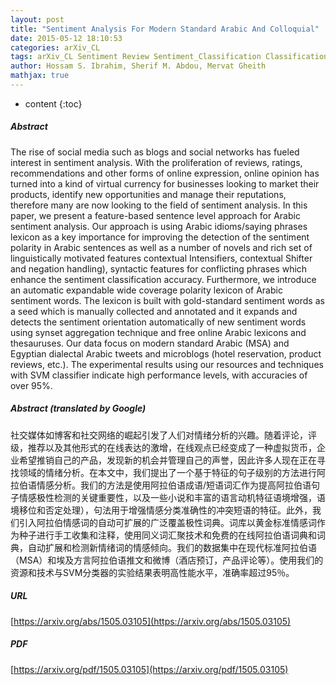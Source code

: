 ```yaml
---
layout: post
title: "Sentiment Analysis For Modern Standard Arabic And Colloquial"
date: 2015-05-12 18:10:53
categories: arXiv_CL
tags: arXiv_CL Sentiment Review Sentiment_Classification Classification Detection Recommendation
author: Hossam S. Ibrahim, Sherif M. Abdou, Mervat Gheith
mathjax: true
---
```


* content
{:toc}

##### Abstract
The rise of social media such as blogs and social networks has fueled interest in sentiment analysis. With the proliferation of reviews, ratings, recommendations and other forms of online expression, online opinion has turned into a kind of virtual currency for businesses looking to market their products, identify new opportunities and manage their reputations, therefore many are now looking to the field of sentiment analysis. In this paper, we present a feature-based sentence level approach for Arabic sentiment analysis. Our approach is using Arabic idioms/saying phrases lexicon as a key importance for improving the detection of the sentiment polarity in Arabic sentences as well as a number of novels and rich set of linguistically motivated features contextual Intensifiers, contextual Shifter and negation handling), syntactic features for conflicting phrases which enhance the sentiment classification accuracy. Furthermore, we introduce an automatic expandable wide coverage polarity lexicon of Arabic sentiment words. The lexicon is built with gold-standard sentiment words as a seed which is manually collected and annotated and it expands and detects the sentiment orientation automatically of new sentiment words using synset aggregation technique and free online Arabic lexicons and thesauruses. Our data focus on modern standard Arabic (MSA) and Egyptian dialectal Arabic tweets and microblogs (hotel reservation, product reviews, etc.). The experimental results using our resources and techniques with SVM classifier indicate high performance levels, with accuracies of over 95%.

##### Abstract (translated by Google)
社交媒体如博客和社交网络的崛起引发了人们对情绪分析的兴趣。随着评论，评级，推荐以及其他形式的在线表达的激增，在线观点已经变成了一种虚拟货币，企业希望推销自己的产品，发现新的机会并管理自己的声誉，因此许多人现在正在寻找领域的情绪分析。在本文中，我们提出了一个基于特征的句子级别的方法进行阿拉伯语情感分析。我们的方法是使用阿拉伯语成语/短语词汇作为提高阿拉伯语句子情感极性检测的关键重要性，以及一些小说和丰富的语言动机特征语境增强，语境移位和否定处理），句法用于增强情感分类准确性的冲突短语的特征。此外，我们引入阿拉伯情感词的自动可扩展的广泛覆盖极性词典。词库以黄金标准情感词作为种子进行手工收集和注释，使用同义词汇聚技术和免费的在线阿拉伯语词典和词典，自动扩展和检测新情绪词的情感倾向。我们的数据集中在现代标准阿拉伯语（MSA）和埃及方言阿拉伯语推文和微博（酒店预订，产品评论等）。使用我们的资源和技术与SVM分类器的实验结果表明高性能水平，准确率超过95％。

##### URL
[https://arxiv.org/abs/1505.03105](https://arxiv.org/abs/1505.03105)

##### PDF
[https://arxiv.org/pdf/1505.03105](https://arxiv.org/pdf/1505.03105)


